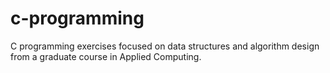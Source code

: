# c-programming
C programming exercises focused on data structures and algorithm design from a graduate course in Applied Computing.
